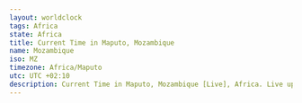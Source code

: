 ```yaml
---
layout: worldclock
tags: Africa
state: Africa
title: Current Time in Maputo, Mozambique
name: Mozambique
iso: MZ
timezone: Africa/Maputo
utc: UTC +02:10
description: Current Time in Maputo, Mozambique [Live], Africa. Live update now time in Maputo, timezone Africa/Maputo, UTC +02:10, Country ISO code & Current Local Time.
---
```


